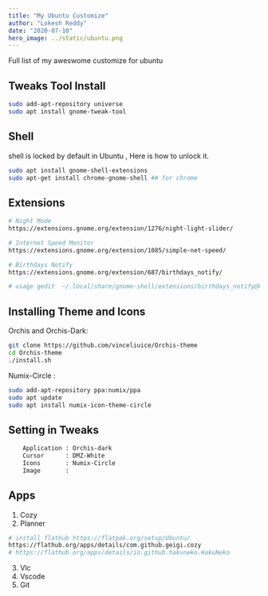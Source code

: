 ```yaml
---
title: "My Ubuntu Customize"
author: "Lokesh Reddy"
date: "2020-07-10"
hero_image: ../static/ubuntu.png
---
```


Full list of my aweswome customize for ubuntu

## Tweaks Tool Install

```bash
sudo add-apt-repository universe
sudo apt install gnome-tweak-tool
```

## Shell

shell is locked by default in Ubuntu , Here is how to unlock it.

```bash
sudo apt install gnome-shell-extensions
sudo apt-get install chrome-gnome-shell ## for chrome
```

## Extensions

```bash
# Night Mode
https://extensions.gnome.org/extension/1276/night-light-slider/

# Internet Speed Monitor
https://extensions.gnome.org/extension/1085/simple-net-speed/

# Birthdays Notify
https://extensions.gnome.org/extension/687/birthdays_notify/

# usage gedit  ~/.local/share/gnome-shell/extensions/birthdays_notify@kryta/birthdays add date here!!
```

## Installing Theme and Icons

Orchis and Orchis-Dark:

```bash
git clone https://github.com/vinceliuice/Orchis-theme
cd Orchis-theme
./install.sh
```

Numix-Circle :

```bash
sudo add-apt-repository ppa:numix/ppa
sudo apt update
sudo apt install numix-icon-theme-circle
```

## Setting in Tweaks

```bash
    Application : Orchis-dark
    Cursor      : DMZ-White
    Icons       : Numix-Circle
    Image       :
```

## Apps

1. Cozy
2. Planner

```bash
# install flathub https://flatpak.org/setup/Ubuntu/
https://flathub.org/apps/details/com.github.geigi.cozy
# https://flathub.org/apps/details/io.github.hakuneko.HakuNeko

```

3. Vlc
4. Vscode
5. Git
